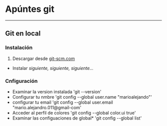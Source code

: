 # Apúntes git #
---
## Git en local ##

### Instalación ###
1. Descargar desde [git-scm.com](http://git-scm.com/ "git")
+ Instalar
*siguiente, siguiente, siguiente...*

### Cnfiguración ###
* Examinar la version instalada
'git --version'
* Configurar tu nmbre
'git config --global user.name "marioalejando"'
* configurar tu email
'git config --global user.email "mario.alejandro.011@gmail-com'
* Acceder al perfil de colores
'git config --global color.ui true'
* Examinar las configuaciones de global*
'git config --global list'
